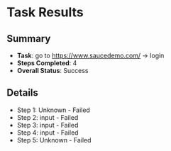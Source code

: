 
# Task Results

## Summary
- **Task**: go to https://www.saucedemo.com/ -> login
- **Steps Completed**: 4
- **Overall Status**: Success

## Details
- Step 1: Unknown - Failed
- Step 2: input - Failed
- Step 3: input - Failed
- Step 4: input - Failed
- Step 5: Unknown - Failed
